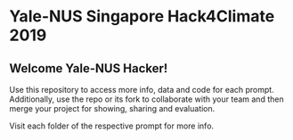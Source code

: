 # Yale-NUS Singapore Hack4Climate 2019 

## Welcome Yale-NUS Hacker!
Use this repository to access more info, data and code for each prompt. Additionally, use the repo or its fork to collaborate with your team and then merge your project for showing, sharing and evaluation.

Visit each folder of the respective prompt for more info.



